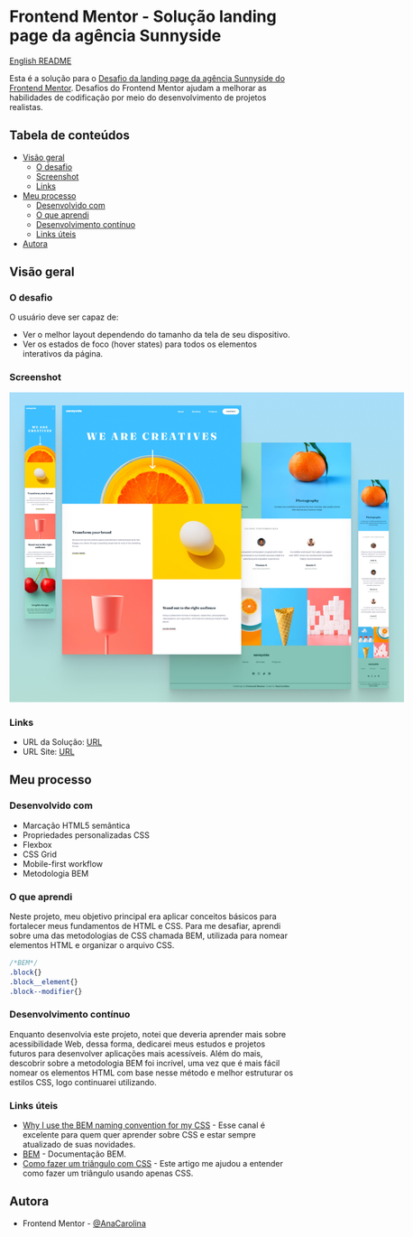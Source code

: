 # Frontend Mentor - Solução landing page da agência Sunnyside

[English README](./README.md)

Esta é a solução para o [Desafio da landing page da agência Sunnyside do Frontend Mentor](https://www.frontendmentor.io/challenges/sunnyside-agency-landing-page-7yVs3B6ef). Desafios do Frontend Mentor ajudam a melhorar as habilidades de codificação por meio do desenvolvimento de projetos realistas.

## Tabela de conteúdos

- [Visão geral](#visão-geral)
  - [O desafio](#o-desafio)
  - [Screenshot](#screenshot)
  - [Links](#links)
- [Meu processo](#meu-processo)
  - [Desenvolvido com](#desenvolvido-com)
  - [O que aprendi](#o-que-aprendi)
  - [Desenvolvimento contínuo](#desenvolvimento-contínuo)
  - [Links úteis](#links-úteis)
- [Autora](#autora)

## Visão geral

### O desafio

O usuário deve ser capaz de:
- Ver o melhor layout dependendo do tamanho da tela de seu dispositivo.
- Ver os estados de foco (hover states) para todos os elementos interativos da página.

### Screenshot

<!-- ![](./src/screenshot.png) -->
<img src="./src/screenshot.png" alt="Screenshot do site" style="max-width: 700px;">

### Links

- URL da Solução: [URL](https://your-solution-url.com)
- URL Site: [URL](https://your-live-site-url.com)

## Meu processo

### Desenvolvido com

- Marcação HTML5 semântica
- Propriedades personalizadas CSS
- Flexbox
- CSS Grid
- Mobile-first workflow
- Metodologia BEM


### O que aprendi

Neste projeto, meu objetivo principal era aplicar conceitos básicos para fortalecer meus fundamentos de HTML e CSS. Para me desafiar, aprendi sobre uma das metodologias de CSS chamada BEM, utilizada para nomear elementos HTML e organizar o arquivo CSS.

```css
/*BEM*/
.block{}
.block__element{}
.block--modifier{}
```

### Desenvolvimento contínuo

Enquanto desenvolvia este projeto, notei que deveria aprender mais sobre acessibilidade Web, dessa forma, dedicarei meus estudos e projetos futuros para desenvolver aplicações mais acessíveis. Além do mais, descobrir sobre a metodologia BEM foi incrível, uma vez que é mais fácil nomear os elementos HTML com base nesse método e melhor estruturar os estilos CSS, logo continuarei utilizando. 

### Links úteis

- [Why I use the BEM naming convention for my CSS](https://youtu.be/SLjHSVwXYq4?si=OCKEiEbcyhHxPUN4) - Esse canal é excelente para quem quer aprender sobre CSS e estar sempre atualizado de suas novidades.
- [BEM](https://getbem.com/introduction/) - Documentação BEM.
- [Como fazer um triângulo com CSS](https://medium.com/horadecodar/como-fazer-um-tri%C3%A2ngulo-com-css-8621d57f4d35) - Este artigo me ajudou a entender como fazer um triângulo usando apenas CSS.


## Autora
- Frontend Mentor - [@AnaCarolina](https://www.frontendmentor.io/profile/AnaCarol2001)

